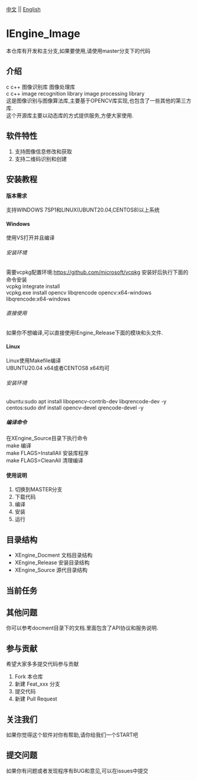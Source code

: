 [中文](README.md) ||  [English](README.en.md)  
# IEngine_Image
本仓库有开发和主分支,如果要使用,请使用master分支下的代码  

## 介绍
c c++ 图像识别库 图像处理库  
c c++ image recognition library  image processing library  
这是图像识别与图像算法库,主要基于OPENCV库实现,也包含了一些其他的第三方库.  
这个开源库主要以动态库的方式提供服务,方便大家使用.  

## 软件特性
1. 支持图像信息修改和获取
2. 支持二维码识别和创建

## 安装教程

#### 版本需求
支持WINDOWS 7SP1和LINUX(UBUNT20.04,CENTOS8)以上系统  

#### Windows
使用VS打开并且编译

###### 安装环境
需要vcpkg配置环境:https://github.com/microsoft/vcpkg 安装好后执行下面的命令安装  
vcpkg integrate install  
vcpkg.exe install opencv libqrencode opencv:x64-windows libqrencode:x64-windows  

###### 直接使用
如果你不想编译,可以直接使用IEngine_Release下面的模块和头文件.

#### Linux
Linux使用Makefile编译  
UBUNTU20.04 x64或者CENTOS8 x64均可  

###### 安装环境
ubuntu:sudo apt install libopencv-contrib-dev libqrencode-dev -y  
centos:sudo dnf install opencv-devel qrencode-devel -y  

##### 编译命令
在XEngine_Source目录下执行命令  
make 编译  
make FLAGS=InstallAll 安装库程序  
make FLAGS=CleanAll 清理编译    

#### 使用说明

1.  切换到MASTER分支
2.  下载代码
3.  编译
4.  安装
5.  运行

## 目录结构
- XEngine_Docment    文档目录结构  
- XEngine_Release    安装目录结构  
- XEngine_Source     源代目录结构  

## 当前任务

## 其他问题  
你可以参考docment目录下的文档.里面包含了API协议和服务说明.

## 参与贡献
希望大家多多提交代码参与贡献  

1.  Fork 本仓库
2.  新建 Feat_xxx 分支
3.  提交代码
4.  新建 Pull Request  

## 关注我们
如果你觉得这个软件对你有帮助,请你给我们一个START吧

## 提交问题

如果你有问题或者发现程序有BUG和意见,可以在issues中提交  